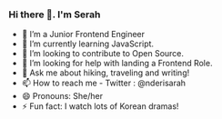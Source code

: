 ### Hi there 👋. I'm Serah

- 🔭 I’m a Junior Frontend Engineer
- 🌱 I’m currently learning JavaScript.
- 👯 I’m looking to contribute to Open Source.
- 🤔 I’m looking for help with landing a Frontend Role.
- 💬 Ask me about hiking, traveling and writing!
- 📫 How to reach me -  Twitter : @nderisarah
- 😄 Pronouns: She/her
- ⚡ Fun fact: I watch lots of Korean dramas!
